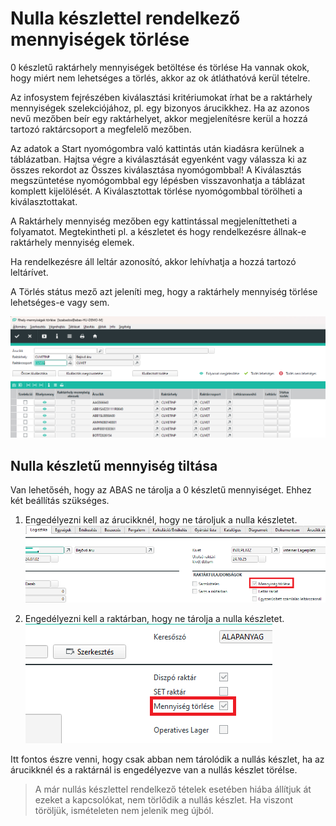 # Nulla készlettel rendelkező mennyiségek törlése

0 készletű raktárhely mennyiségek betöltése és törlése
Ha vannak okok, hogy miért nem lehetséges a törlés, akkor az ok átláthatóvá kerül tételre.

Az infosystem fejrészében kiválasztási kritériumokat írhat be a raktárhely mennyiségek szelekciójához, pl. egy bizonyos árucikkhez. Ha az azonos nevű mezőben beír egy raktárhelyet, akkor megjelenítésre kerül a hozzá tartozó raktárcsoport a megfelelő mezőben.

Az adatok a Start nyomógombra való kattintás után kiadásra kerülnek a táblázatban. Hajtsa végre a kiválasztását egyenként vagy válassza ki az összes rekordot az Összes kiválasztása nyomógombbal! A Kiválasztás megszüntetése nyomógombbal egy lépésben visszavonhatja a táblázat komplett kijelölését. A Kiválasztottak törlése nyomógombbal törölheti a kiválasztottakat.

A Raktárhely mennyiség mezőben egy kattintással megjeleníttetheti a folyamatot. Megtekintheti pl. a készletet és hogy rendelkezésre állnak-e raktárhely mennyiség elemek.

Ha rendelkezésre áll leltár azonosító, akkor lehívhatja a hozzá tartozó leltárívet.

A Törlés státus mező azt jeleníti meg, hogy a raktárhely mennyiség törlése lehetséges-e vagy sem.

![alt text](image-15.png)

## Nulla készletű mennyiség tiltása

Van lehetőséh, hogy az ABAS ne tárolja a 0 készletű mennyiséget. Ehhez két beállítás szükséges.

1. Engedélyezni kell az árucikknél, hogy ne tároljuk a nulla készletet.
![alt text](image-16.png)

2. Engedélyezni kell a raktárban, hogy ne tárolja a nulla készletet.
![alt text](image-17.png)


Itt fontos észre venni, hogy csak abban nem tárolódik a nullás készlet, ha az árucikknél és a raktárnál is engedélyezve van a nullás készlet törélse.

> A már nullás készlettel rendelkező tételek esetében hiába állítjuk át ezeket a kapcsolókat, nem törlődik a nullás készlet. Ha viszont töröljük, ismételeten nem jelenik meg újból.


